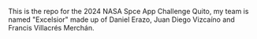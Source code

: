 This is the repo for the 2024 NASA Spce App Challenge Quito, my team is named "Excelsior" made up of Daniel Erazo, Juan Diego Vizcaíno and Francis Villacrés Merchán.
